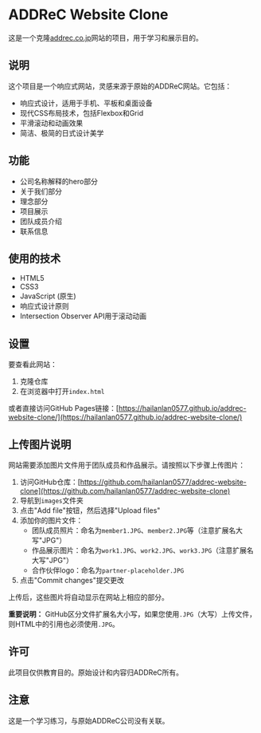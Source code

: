 # ADDReC Website Clone

这是一个克隆[addrec.co.jp](https://addrec.co.jp/)网站的项目，用于学习和展示目的。

## 说明

这个项目是一个响应式网站，灵感来源于原始的ADDReC网站。它包括：

- 响应式设计，适用于手机、平板和桌面设备
- 现代CSS布局技术，包括Flexbox和Grid
- 平滑滚动和动画效果
- 简洁、极简的日式设计美学

## 功能

- 公司名称解释的hero部分
- 关于我们部分
- 理念部分
- 项目展示
- 团队成员介绍
- 联系信息

## 使用的技术

- HTML5
- CSS3
- JavaScript (原生)
- 响应式设计原则
- Intersection Observer API用于滚动动画

## 设置

要查看此网站：

1. 克隆仓库
2. 在浏览器中打开`index.html`

或者直接访问GitHub Pages链接：[https://hailanlan0577.github.io/addrec-website-clone/](https://hailanlan0577.github.io/addrec-website-clone/)

## 上传图片说明

网站需要添加图片文件用于团队成员和作品展示。请按照以下步骤上传图片：

1. 访问GitHub仓库：[https://github.com/hailanlan0577/addrec-website-clone](https://github.com/hailanlan0577/addrec-website-clone)
2. 导航到`images`文件夹
3. 点击"Add file"按钮，然后选择"Upload files"
4. 添加你的图片文件：
   - 团队成员照片：命名为`member1.JPG`、`member2.JPG`等（注意扩展名大写"JPG"）
   - 作品展示图片：命名为`work1.JPG`、`work2.JPG`、`work3.JPG`（注意扩展名大写"JPG"）
   - 合作伙伴logo：命名为`partner-placeholder.JPG`
5. 点击"Commit changes"提交更改

上传后，这些图片将自动显示在网站上相应的部分。

**重要说明：** GitHub区分文件扩展名大小写，如果您使用`.JPG`（大写）上传文件，则HTML中的引用也必须使用`.JPG`。

## 许可

此项目仅供教育目的。原始设计和内容归ADDReC所有。

## 注意

这是一个学习练习，与原始ADDReC公司没有关联。
